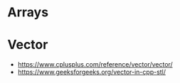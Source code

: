 # Arrays




# Vector

- https://www.cplusplus.com/reference/vector/vector/
- https://www.geeksforgeeks.org/vector-in-cpp-stl/

